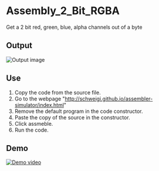 # Assembly_2_Bit_RGBA
Get a 2 bit red, green, blue, alpha channels out of a byte

## Output
![Output image](https://github.com/KwintenD/Assembly_2_Bit_RGBA/blob/main/Output.png)

## Use
1. Copy the code from the source file.
2. Go to the webpage "http://schweigi.github.io/assembler-simulator/index.html"
3. Remove the default program in the code constructor.
4. Paste the copy of the source in the constructor.
5. Click assmeble.
6. Run the code.

## Demo
[![Demo video](https://www.freepngimg.com/download/video_icon/30125-1-video-icon-transparent-image.png)](https://github.com/KwintenD/Assembly_2_Bit_RGBA/blob/main/Demo.mp4)
